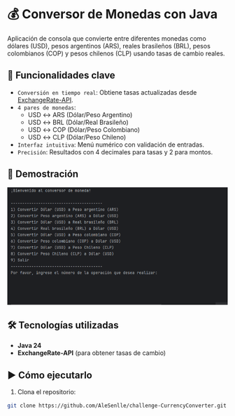 # 💰 Conversor de Monedas con Java

Aplicación de consola que convierte entre diferentes monedas como dólares (USD), pesos argentinos (ARS), reales brasileños (BRL), pesos colombianos (COP) y pesos chilenos (CLP) usando tasas de cambio reales.

## 🎯 Funcionalidades clave
- `Conversión en tiempo real`: Obtiene tasas actualizadas desde [ExchangeRate-API](https://www.exchangerate-api.com/).
- `4 pares de monedas`: 
  - USD ↔ ARS (Dólar/Peso Argentino)
  - USD ↔ BRL (Dólar/Real Brasileño)
  - USD ↔ COP (Dólar/Peso Colombiano)
  - USD ↔ CLP (Dólar/Peso Chileno)
- `Interfaz intuitiva`: Menú numérico con validación de entradas.
- `Precisión`: Resultados con 4 decimales para tasas y 2 para montos.

## 🎥 Demostración
![Gif del Conversor](CurrencyConverter.gif)

## 🛠️ Tecnologías utilizadas
- **Java 24**
- **ExchangeRate-API** (para obtener tasas de cambio)

## ▶️ Cómo ejecutarlo
1. Clona el repositorio:
```bash
git clone https://github.com/AleSenlle/challenge-CurrencyConverter.git
